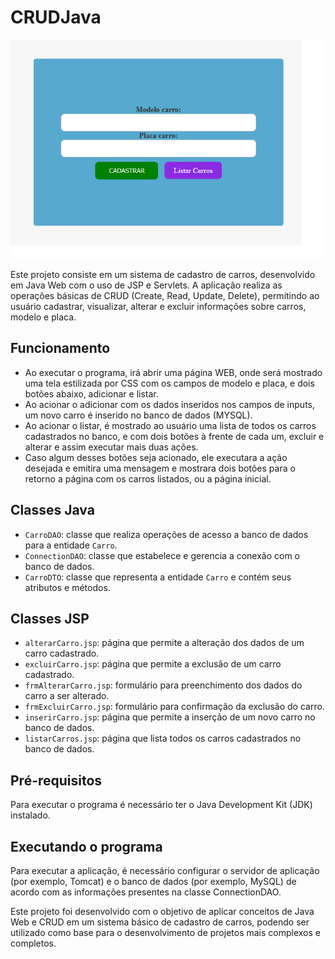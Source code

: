 # CRUDJava
![car registration java web](https://github.com/juliano-ss/CRUDJava/blob/main/src/main/CRUDcarros.png?raw=true)

Este projeto consiste em um sistema de cadastro de carros, desenvolvido em Java Web com o uso de JSP e Servlets. 
A aplicação realiza as operações básicas de CRUD (Create, Read, Update, Delete),
permitindo ao usuário cadastrar, visualizar, alterar e excluir informações sobre carros, modelo e placa.

## Funcionamento

- Ao executar o programa, irá abrir uma página WEB, onde será mostrado uma tela estilizada por CSS com os campos de modelo e placa, e dois botões abaixo, adicionar e listar.
- Ao acionar o adicionar com os dados inseridos nos campos de inputs, um novo carro é inserido no banco de dados (MYSQL).
- Ao acionar o listar, é mostrado ao usuário uma lista de todos os carros cadastrados no banco, e com dois botões à frente de cada um, excluir e alterar e assim executar mais duas ações.
- Caso algum desses botões seja acionado, ele executara a ação desejada e emitira uma mensagem e mostrara dois botões para o retorno a página com os carros listados, ou a página inicial.

## Classes Java

- `CarroDAO`: classe que realiza operações de acesso a banco de dados para a entidade `Carro`.
- `ConnectionDAO`: classe que estabelece e gerencia a conexão com o banco de dados.
- `CarroDTO`: classe que representa a entidade `Carro` e contém seus atributos e métodos.

## Classes JSP

- `alterarCarro.jsp`: página que permite a alteração dos dados de um carro cadastrado.
- `excluirCarro.jsp`: página que permite a exclusão de um carro cadastrado.
- `frmAlterarCarro.jsp`: formulário para preenchimento dos dados do carro a ser alterado.
- `frmExcluirCarro.jsp`: formulário para confirmação da exclusão do carro.
- `inserirCarro.jsp`: página que permite a inserção de um novo carro no banco de dados.
- `listarCarros.jsp`: página que lista todos os carros cadastrados no banco de dados.

## Pré-requisitos

Para executar o programa é necessário ter o Java Development Kit (JDK) instalado.

## Executando o programa

Para executar a aplicação, é necessário configurar o servidor de aplicação (por exemplo, Tomcat) e o banco de dados (por exemplo, MySQL) de acordo com as informações presentes na classe ConnectionDAO.

Este projeto foi desenvolvido com o objetivo de aplicar conceitos de Java Web e CRUD em um sistema básico de cadastro de carros, podendo ser utilizado como base para o desenvolvimento de projetos mais complexos e completos.
